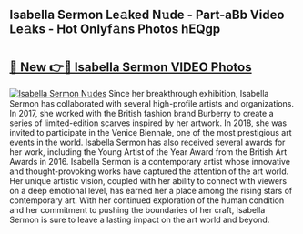 ## Isabella Sermon Le𝚊ked N𝚞de - Part-aBb Video Le𝚊ks - Hot Onlyf𝚊ns Photos hEQgp

# <h2><a href="http://ab87117.deff.icu/?id=Isabella+Sermon">🔗 New 👉🔴 Isabella Sermon VIDEO Photos</a></h2>

[![Isabella Sermon N𝚞des](https://i.imgur.com/rIISA9y.gif)](http://ab87117.deff.icu/?id=Isabella+Sermon)
Since her breakthrough exhibition, Isabella Sermon has collaborated with several high-profile artists and organizations. In 2017, she worked with the British fashion brand Burberry to create a series of limited-edition scarves inspired by her artwork. In 2018, she was invited to participate in the Venice Biennale, one of the most prestigious art events in the world. Isabella Sermon has also received several awards for her work, including the Young Artist of the Year Award from the British Art Awards in 2016. Isabella Sermon is a contemporary artist whose innovative and thought-provoking works have captured the attention of the art world. Her unique artistic vision, coupled with her ability to connect with viewers on a deep emotional level, has earned her a place among the rising stars of contemporary art. With her continued exploration of the human condition and her commitment to pushing the boundaries of her craft, Isabella Sermon is sure to leave a lasting impact on the art world and beyond.
